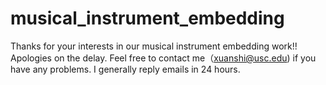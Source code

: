 # musical_instrument_embedding

Thanks for your interests in our musical instrument embedding work!!  Apologies on the delay.  Feel free to contact me（<xuanshi@usc.edu>) if you have any problems.  I generally reply emails in 24 hours.
